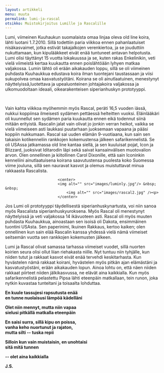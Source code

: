 ```yaml
---
layout: artikkeli
menu: muuta
permalink: lumi-ja-rascal
otsikko: Muistokirjoitus Lumille ja Rascalille
---
```

Lumi, viimeinen Kuuhaukun suomalaista omaa linjaa oleva old line koira, lähti luotani 1.7.2010. 
Sillä todettiin paria viikkoa ennen pahanlaatuiset nisäkasvaimet, jotka estivät takajalkojen verenkiertoa, 
ja se jouduttiin nukuttamaan, kun kipulääkkeet eivät enää tuntuneet antavan helpotusta. Lumi olisi täyttänyt 
15 vuotta lokakuussa ja se, kuten rakas Enkelinikin, veti vielä viimeistä kertaa kuukautta ennen poislähtöään 
lyhyen matkaa valjakossa. Lumin lähtö oli erään aikakauden loppu, sillä se oli viimeinen puhdasta Kuuhaukkua 
edustava koira ilman tuontejani taustassaan ja viisi sukupolvea omaa kasvatustyötäni. Koirana se oli 
ainutlaatuinen, menestynyt näyttelyissä,luotettava ja upealuonteinen johtajakoira valjakossa ja ulkomuodoltaan 
ideaali, oikearakenteisen siperianhuskyn prototyyppi.<p><br>

Vain kahta viikkoa myöhemmin myös Rascal, peräti 16,5 vuoden iässä, nukkui koppiinsa ilmeisesti sydämen 
pettäessä helteitten vuoksi. Eläinlääkäri oli kuunnellut sen sydämen paria kuukautta ennen eikä todennut 
siinä mitään erityistä. Rascalin jalat vain olivat jo jonkin verran heikot, vaikka se vielä viimeiseen asti 
laukkasi puutarhaan juoksemaan vapaana ja pääsi koppiin nukkumaan. Rascal sai uuden elämän 9-vuotiaana, kun 
sain sen takaisin kotikenneliin rankkojen kokemustensa jälkeen safarikennelistä. Se oli USAssa jatkamassa old 
line kantaa siellä, ja sen kuuluisat pojat, Icon ja Blizzard, juoksivat Iditarodin läpi sekä saivat kansainvälisen 
muotovalion arvon. Olen onnellinen ja kiitollinen Carol Dixonille, että sain Iconinkin kenneliini ainutlaatuisena
 koirana saavutustensa puolesta koko Suomessa viime jouluna, sillä sen nauravat kasvot ja olemus muistuttavat minua 
 rakkaasta Rascalista. 
 
 							<center>
							<img alt="" src="images/luminly.jpg"/> &nbsp; &nbsp;
								<img alt="" src="images/rascal2.jpg" /><p>
							</center>
 
 
 Jos Lumi oli prototyyppi täydellisestä siperianhuskynartusta, voi niin sanoa myös Rascalista 
 siperianhuskyuroksena. Myös Rascal oli menestynyt näyttelyissä ja veti valjakossa 14 ikävuoteen asti. Rascal oli 
 myös muuten puhdasta Kuuhaukkua, ainoastaan sen isoisä oli Dakota, ensimmäinen tuontini USAsta. Sen paperinimi, 
 Ikuinen Rakkaus, kertoo kaiken; olen onnellinen kun sain elää Rascalin kanssa yhdessä vielä nämä viimeiset seitsemän 
 vuotta sen rankkojen kokemusten jälkeen.<p>
 
Lumi ja Rascal olivat samassa tarhassa viimeiset vuodet, sillä nuorten koirien seura olisi ollut liian riehakasta niille. Nyt tuntuu niin tyhjälle, kun niiden tutut ja rakkaat kasvot eivät enää tervehdi keskitarhasta. Kun hyvästelen nämä rakkaat koirani, hyvästelen myös pitkän ajan elämästäni ja kasvatustyöstäni, erään aikakauden lopun. Ainoa lohtu on, että näen niiden rakkaat piirteet niiden jälkikasvussa, ne elävät aina kaikkialla.
Kun myös safarikennelistä pelastettu Pipsa lähti eteenpäin matkallaan, tein runon, joka nytkin kuvastaa tunteitani ja toisaalta lohduttaa.<p>

<b>En kuule tassujesi rapsutusta enää<br>
en tunne nuolaisusi lämpöä kädelläni

<b>Olet niin mennyt, mutta niin vapaa<br>
sielusi pitkällä matkalla eteenpäin

<b>En saisi surra, sillä kipu on poissa,<br>
vanha keho nuortunut ja rajaton,<br>
mutta silti -- tuska repii

<b>Silloin kun vain muistaisin, en unohtaisi<br>
sitä mitä tunnen

<b>-- olet aina kaikkialla

<b>J.S.

